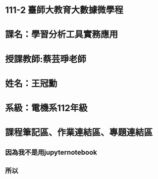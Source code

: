# 111-2 臺師大教育大數據微學程
# 課名：學習分析工具實務應用
# 授課教師:蔡芸琤老師
# 姓名：王冠勳
# 系級：電機系112年級
# 課程筆記區、作業連結區、專題連結區
## 因為我不是用jupyternotebook 
## 所以
